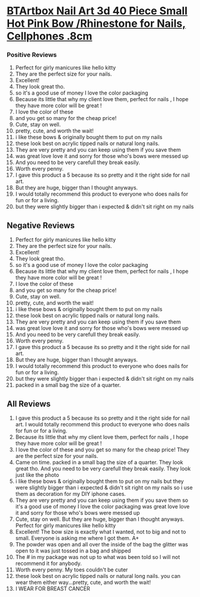 # [BTArtbox Nail Art 3d 40 Piece Small Hot Pink Bow /Rhinestone for Nails, Cellphones .8cm](https://products.checkmycream.com/products/BTArtbox-Nail-Art-3d-40-Piece-Small-Hot-Pink-Bow-Rhinestone-for-Nails-Cellphones-.8cm.html)

### Positive Reviews

<ol>
      <li>Perfect for girly manicures like hello kitty</li>
      <li>They are the perfect size for your nails.</li>
      <li>Excellent!</li>
      <li>They look great tho.</li>
      <li>so it&#x27;s a good use of money I love the color packaging</li>
      <li>Because its little that why my client love them, perfect for nails , I hope they have more color will be great !</li>
      <li>I love the color of these</li>
      <li>and you get so many for the cheap price!</li>
      <li>Cute, stay on well.</li>
      <li>pretty, cute, and worth the wait!</li>
      <li>i like these bows &amp; originally bought them to put on my nails</li>
      <li>these look best on acrylic tipped nails or natural long nails.</li>
      <li>They are very pretty and you can keep using them if you save them</li>
      <li>was great love love it and sorry for those who&#x27;s bows were messed up</li>
      <li>And you need to be very carefull they break easily.</li>
      <li>Worth every penny.</li>
      <li>I gave this product a 5 because its so pretty and it the right side for nail art.</li>
      <li>But they are huge, bigger than I thought anyways.</li>
      <li>I would totally recommend this product to everyone who does nails for fun or for a living.</li>
      <li>but they were slightly bigger than i expected &amp; didn&#x27;t sit right on my nails</li>
</ol>


<h2>Negative Reviews</h2>
<ol>
<li> Perfect for girly manicures like hello kitty</li>
<li> They are the perfect size for your nails.</li>
<li> Excellent!</li>
<li> They look great tho.</li>
<li> so it&#x27;s a good use of money I love the color packaging</li>
<li> Because its little that why my client love them, perfect for nails , I hope they have more color will be great !</li>
<li> I love the color of these</li>
<li> and you get so many for the cheap price!</li>
<li> Cute, stay on well.</li>
<li> pretty, cute, and worth the wait!</li>
<li> i like these bows &amp; originally bought them to put on my nails</li>
<li> these look best on acrylic tipped nails or natural long nails.</li>
<li> They are very pretty and you can keep using them if you save them</li>
<li> was great love love it and sorry for those who&#x27;s bows were messed up</li>
<li> And you need to be very carefull they break easily.</li>
<li> Worth every penny.</li>
<li> I gave this product a 5 because its so pretty and it the right side for nail art.</li>
<li> But they are huge, bigger than I thought anyways.</li>
<li> I would totally recommend this product to everyone who does nails for fun or for a living.</li>
<li> but they were slightly bigger than i expected &amp; didn&#x27;t sit right on my nails</li>
<li> packed in a small bag the size of a quarter.</li>
</ol>

<h2>All Reviews</h2>

<ol>
    <li> I gave this product a 5 because its so pretty and it the right side for nail art. I would totally recommend this product to everyone who does nails for fun or for a living.</li>
    <li> Because its little that why my client love them, perfect for nails , I hope they have more color will be great !</li>
    <li> I love the color of these and you get so many for the cheap price! They are the perfect size for your nails.</li>
    <li> Came on time. packed in a small bag the size of a quarter. They look great tho. And you need to be very carefull they break easily. They look just like the photo</li>
    <li> i like these bows &amp; originally bought them to put on my nails but they were slightly bigger than i expected &amp; didn&#x27;t sit right on my nails so i use them as decoration for my DIY iphone cases.</li>
    <li> They are very pretty and you can keep using them if you save them so it&#x27;s a good use of money I love the color packaging was great love love it and sorry for those who&#x27;s bows were messed up</li>
    <li> Cute, stay on well. But they are huge, bigger than I thought anyways. Perfect for girly manicures like hello kitty</li>
    <li> Excellent! The bow size is exactly what I wanted, not to big and not to small. Everyone is asking me where I got them. A+</li>
    <li> The powder was open and all over the inside of the bag the glitter was open to it was just tossed in a bag and shipped</li>
    <li> The # in my package was not up to what was been told so I will not recommend it for anybody.</li>
    <li> Worth every penny. My toes couldn&#x27;t be cuter</li>
    <li> these look best on acrylic tipped nails or natural long nails. you can wear them either way...pretty, cute, and worth the wait!</li>
    <li> I WEAR FOR BREAST CANCER</li>
</ol>




